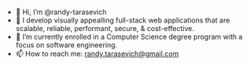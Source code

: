 - 👋 Hi, I’m @randy-tarasevich
- 👀 I develop visually appealling full-stack web applications that are scalable, reliable, performant, secure, & cost-effective.
- 🌱 I’m currently enrolled in a Computer Science degree program with a focus on software engineering. 
- 📫 How to reach me: randy.tarasevich@gmail.com
<!---
randy-tarasevich/randy-tarasevich is a ✨ special ✨ repository because its `README.md` (this file) appears on your GitHub profile.
You can click the Preview link to take a look at your changes.
--->
